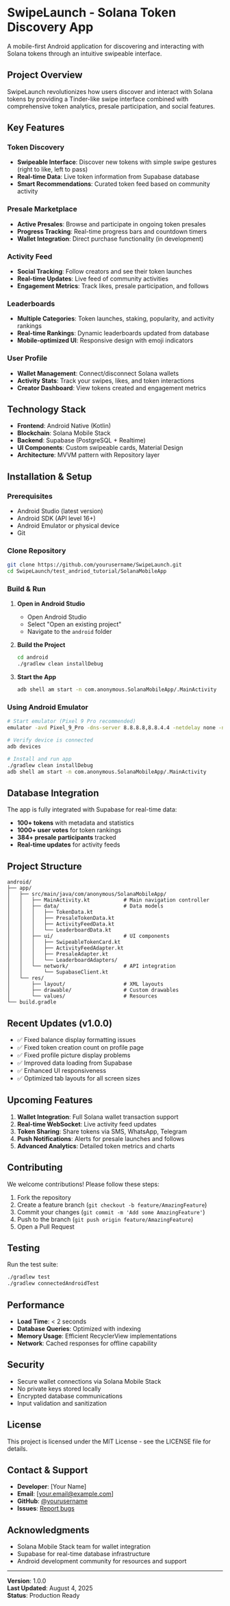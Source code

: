 # SwipeLaunch - Solana Token Discovery App

A mobile-first Android application for discovering and interacting with Solana tokens through an intuitive swipeable interface.

## Project Overview

SwipeLaunch revolutionizes how users discover and interact with Solana tokens by providing a Tinder-like swipe interface combined with comprehensive token analytics, presale participation, and social features.

## Key Features

### Token Discovery
- **Swipeable Interface**: Discover new tokens with simple swipe gestures (right to like, left to pass)
- **Real-time Data**: Live token information from Supabase database
- **Smart Recommendations**: Curated token feed based on community activity

### Presale Marketplace
- **Active Presales**: Browse and participate in ongoing token presales
- **Progress Tracking**: Real-time progress bars and countdown timers
- **Wallet Integration**: Direct purchase functionality (in development)

### Activity Feed
- **Social Tracking**: Follow creators and see their token launches
- **Real-time Updates**: Live feed of community activities
- **Engagement Metrics**: Track likes, presale participation, and follows

### Leaderboards
- **Multiple Categories**: Token launches, staking, popularity, and activity rankings
- **Real-time Rankings**: Dynamic leaderboards updated from database
- **Mobile-optimized UI**: Responsive design with emoji indicators

### User Profile
- **Wallet Management**: Connect/disconnect Solana wallets
- **Activity Stats**: Track your swipes, likes, and token interactions
- **Creator Dashboard**: View tokens created and engagement metrics

## Technology Stack

- **Frontend**: Android Native (Kotlin)
- **Blockchain**: Solana Mobile Stack
- **Backend**: Supabase (PostgreSQL + Realtime)
- **UI Components**: Custom swipeable cards, Material Design
- **Architecture**: MVVM pattern with Repository layer

## Installation & Setup

### Prerequisites
- Android Studio (latest version)
- Android SDK (API level 16+)
- Android Emulator or physical device
- Git

### Clone Repository
```bash
git clone https://github.com/yourusername/SwipeLaunch.git
cd SwipeLaunch/test_andriod_tutorial/SolanaMobileApp
```

### Build & Run

1. **Open in Android Studio**
   - Open Android Studio
   - Select "Open an existing project"
   - Navigate to the `android` folder

2. **Build the Project**
   ```bash
   cd android
   ./gradlew clean installDebug
   ```

3. **Start the App**
   ```bash
   adb shell am start -n com.anonymous.SolanaMobileApp/.MainActivity
   ```

### Using Android Emulator

```bash
# Start emulator (Pixel 9 Pro recommended)
emulator -avd Pixel_9_Pro -dns-server 8.8.8.8,8.8.4.4 -netdelay none -netspeed full &

# Verify device is connected
adb devices

# Install and run app
./gradlew clean installDebug
adb shell am start -n com.anonymous.SolanaMobileApp/.MainActivity
```

## Database Integration

The app is fully integrated with Supabase for real-time data:
- **100+ tokens** with metadata and statistics
- **1000+ user votes** for token rankings
- **384+ presale participants** tracked
- **Real-time updates** for activity feeds

## Project Structure

```
android/
├── app/
│   ├── src/main/java/com/anonymous/SolanaMobileApp/
│   │   ├── MainActivity.kt           # Main navigation controller
│   │   ├── data/                     # Data models
│   │   │   ├── TokenData.kt
│   │   │   ├── PresaleTokenData.kt
│   │   │   ├── ActivityFeedData.kt
│   │   │   └── LeaderboardData.kt
│   │   ├── ui/                       # UI components
│   │   │   ├── SwipeableTokenCard.kt
│   │   │   ├── ActivityFeedAdapter.kt
│   │   │   ├── PresaleAdapter.kt
│   │   │   └── LeaderboardAdapters/
│   │   └── network/                  # API integration
│   │       └── SupabaseClient.kt
│   └── res/
│       ├── layout/                   # XML layouts
│       ├── drawable/                 # Custom drawables
│       └── values/                   # Resources
└── build.gradle

```

## Recent Updates (v1.0.0)

- ✅ Fixed balance display formatting issues
- ✅ Fixed token creation count on profile page
- ✅ Fixed profile picture display problems
- ✅ Improved data loading from Supabase
- ✅ Enhanced UI responsiveness
- ✅ Optimized tab layouts for all screen sizes

## Upcoming Features

1. **Wallet Integration**: Full Solana wallet transaction support
2. **Real-time WebSocket**: Live activity feed updates
3. **Token Sharing**: Share tokens via SMS, WhatsApp, Telegram
4. **Push Notifications**: Alerts for presale launches and follows
5. **Advanced Analytics**: Detailed token metrics and charts

## Contributing

We welcome contributions! Please follow these steps:

1. Fork the repository
2. Create a feature branch (`git checkout -b feature/AmazingFeature`)
3. Commit your changes (`git commit -m 'Add some AmazingFeature'`)
4. Push to the branch (`git push origin feature/AmazingFeature`)
5. Open a Pull Request

## Testing

Run the test suite:
```bash
./gradlew test
./gradlew connectedAndroidTest
```

## Performance

- **Load Time**: < 2 seconds
- **Database Queries**: Optimized with indexing
- **Memory Usage**: Efficient RecyclerView implementations
- **Network**: Cached responses for offline capability

## Security

- Secure wallet connections via Solana Mobile Stack
- No private keys stored locally
- Encrypted database communications
- Input validation and sanitization

## License

This project is licensed under the MIT License - see the LICENSE file for details.

## Contact & Support

- **Developer**: [Your Name]
- **Email**: [your.email@example.com]
- **GitHub**: [@yourusername](https://github.com/yourusername)
- **Issues**: [Report bugs](https://github.com/yourusername/SwipeLaunch/issues)

## Acknowledgments

- Solana Mobile Stack team for wallet integration
- Supabase for real-time database infrastructure
- Android development community for resources and support

---

**Version**: 1.0.0  
**Last Updated**: August 4, 2025  
**Status**: Production Ready